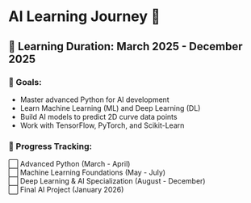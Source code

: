 # AI Learning Journey 🚀
## 📅 Learning Duration: March 2025 - December 2025

### 🎯 Goals:
- Master advanced Python for AI development
- Learn Machine Learning (ML) and Deep Learning (DL)
- Build AI models to predict 2D curve data points
- Work with TensorFlow, PyTorch, and Scikit-Learn

### 📌 Progress Tracking:
⬜ Advanced Python (March - April)  
⬜ Machine Learning Foundations (May - July)  
⬜ Deep Learning & AI Specialization (August - December)  
⬜ Final AI Project (January 2026)  

